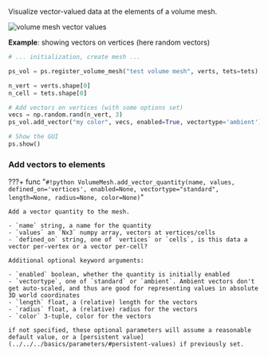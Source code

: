 Visualize vector-valued data at the elements of a volume mesh.

![volume mesh vector values](/media/volume_vector.jpg)

**Example**: showing vectors on vertices (here random vectors)
```python
# ... initialization, create mesh ...

ps_vol = ps.register_volume_mesh("test volume mesh", verts, tets=tets)

n_vert = verts.shape[0]
n_cell = tets.shape[0]

# Add vectors on vertices (with some options set)
vecs = np.random.rand(n_vert, 3)
ps_vol.add_vector("my color", vecs, enabled=True, vectortype='ambient')

# Show the GUI
ps.show()
```

### Add vectors to elements

???+ func "`#!python VolumeMesh.add_vector_quantity(name, values, defined_on='vertices', enabled=None, vectortype="standard", length=None, radius=None, color=None)`"

    Add a vector quantity to the mesh.

    - `name` string, a name for the quantity
    - `values` an `Nx3` numpy array, vectors at vertices/cells
    - `defined_on` string, one of `vertices` or `cells`, is this data a vector per-vertex or a vector per-cell?
    
    Additional optional keyword arguments:

    - `enabled` boolean, whether the quantity is initially enabled
    - `vectortype`, one of `standard` or `ambient`. Ambient vectors don't get auto-scaled, and thus are good for representing values in absolute 3D world coordinates
    - `length` float, a (relative) length for the vectors
    - `radius` float, a (relative) radius for the vectors
    - `color` 3-tuple, color for the vectors
    
    if not specified, these optional parameters will assume a reasonable default value, or a [persistent value](../../../basics/parameters/#persistent-values) if previously set.
